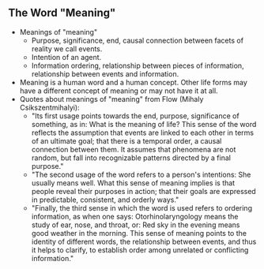 ## The Word "Meaning"



*   Meanings of "meaning"
    *   Purpose, significance, end, causal connection between facets of reality we call events.
    *   Intention of an agent.
    *   Information ordering, relationship between pieces of information, relationship between events and information.
*   Meaning is a human word and a human concept. Other life forms may have a different concept of meaning or may not have it at all.
*   Quotes about meanings of "meaning" from Flow (Mihaly Csikszentmihalyi):
    *   "Its first usage points towards the end, purpose, significance of something, as in: What is the meaning of life? This sense of the word reflects the assumption that events are linked to each other in terms of an ultimate goal; that there is a temporal order, a causal connection between them. It assumes that phenomena are not random, but fall into recognizable patterns directed by a final purpose."
    *   "The second usage of the word refers to a person's intentions: She usually means well. What this sense of meaning implies is that people reveal their purposes in action; that their goals are expressed in predictable, consistent, and orderly ways."
    *   "Finally, the third sense in which the word is used refers to ordering information, as when one says: Otorhinolaryngology means the study of ear, nose, and throat, or: Red sky in the evening means good weather in the morning. This sense of meaning points to the identity of different words, the relationship between events, and thus it helps to clarify, to establish order among unrelated or conflicting information."

